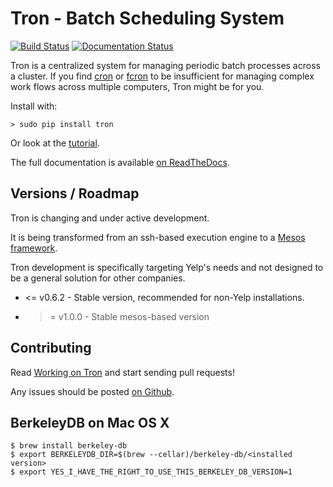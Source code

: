 Tron - Batch Scheduling System
==============================

[![Build Status](https://travis-ci.org/Yelp/Tron.svg?branch=master)](https://travis-ci.org/Yelp/Tron)
[![Documentation Status](https://readthedocs.org/projects/tron/badge/?version=latest)](http://tron.readthedocs.io/en/latest/?badge=latest)

Tron is a centralized system for managing periodic batch processes
across a cluster. If you find [cron](http://en.wikipedia.org/wiki/Cron) or
[fcron](http://fcron.free.fr/) to be insufficient for managing complex work
flows across multiple computers, Tron might be for you.

Install with:

    > sudo pip install tron

Or look at the [tutorial](http://tron.readthedocs.io/en/latest/tutorial.html).

The full documentation is available [on ReadTheDocs](http://tron.readthedocs.io/en/latest/).

Versions / Roadmap
------------------

Tron is changing and under active development.

It is being transformed from an ssh-based execution engine to a [Mesos
framework](http://mesos.apache.org/documentation/latest/frameworks/).

Tron development is specifically targeting Yelp's needs and not designed to be
a general solution for other companies.

* <= v0.6.2 - Stable version, recommended for non-Yelp installations.
* >= v1.0.0 - Stable mesos-based version

Contributing
------------

Read [Working on Tron](http://tron.readthedocs.io/en/latest/developing.html) and
start sending pull requests!

Any issues should be posted [on Github](http://github.com/Yelp/Tron/issues).

BerkeleyDB on Mac OS X
----------------------

    $ brew install berkeley-db
    $ export BERKELEYDB_DIR=$(brew --cellar)/berkeley-db/<installed version>
    $ export YES_I_HAVE_THE_RIGHT_TO_USE_THIS_BERKELEY_DB_VERSION=1
